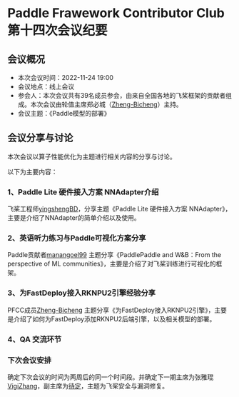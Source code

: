 # Paddle Frawework Contributor Club 第十四次会议纪要

## 会议概况

- 本次会议时间：2022-11-24 19:00
- 会议地点：线上会议
- 参会人：本次会议共有39名成员参会，由来自全国各地的飞桨框架的贡献者组成。本次会议由轮值主席郑必城（[Zheng-Bicheng](https://github.com/Zheng-Bicheng)）主持。
- 会议主题：《Paddle模型的部署》



## 会议分享与讨论

本次会议以算子性能优化为主题进行相关内容的分享与讨论。

以下为主要内容：


### 1、Paddle Lite 硬件接入方案 NNAdapter介绍

飞桨工程师[yingshengBD](https://github.com/yingshengBD)，分享主题《Paddle Lite 硬件接入方案 NNAdapter》，主要是介绍了NNAdapter的简单介绍以及使用。

### 2、英语听力练习与Paddle可视化方案分享

Paddle贡献者[manangoel99](https://github.com/manangoel99) 主题分享《PaddlePaddle and W&B：From the perspective of ML communities》，主要是介绍了对飞桨训练进行可视化的框架。


### 3、为FastDeploy接入RKNPU2引擎经验分享
PFCC成员[Zheng-Bicheng](https://github.com/Zheng-Bicheng) 主题分享《为FastDeploy接入RKNPU2引擎》，主要是介绍了如何为FastDeploy添加RKNPU2后端引擎，以及相关模型的部署。

### 4、QA 交流环节


### 下次会议安排

确定下次会议的时间为两周后的同一个时间段。并确定下一期主席为张雅琨 [VigiZhang](https://github.com/VigiZhang)，副主席为[待定]()，主题为飞桨安全与漏洞修复。
